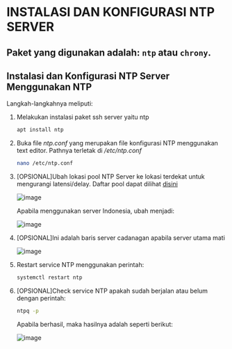 <h1>INSTALASI DAN KONFIGURASI NTP SERVER</h1>

## Paket yang digunakan adalah: `ntp` atau `chrony`.

<h2>Instalasi dan Konfigurasi NTP Server Menggunakan NTP</h2>

Langkah-langkahnya meliputi:
1. Melakukan instalasi paket ssh server yaitu ntp
   ```sh
   apt install ntp
   ```

2. Buka file <i>ntp.conf</i> yang merupakan file konfigurasi NTP menggunakan text editor. Pathnya terletak di _/etc/ntp.conf_
   ```sh
   nano /etc/ntp.conf
   ```

3. [OPSIONAL]Ubah lokasi pool NTP Server ke lokasi terdekat untuk mengurangi latensi/delay. Daftar pool dapat dilihat [disini](https://support.ntp.org/Servers/NTPPoolServers/)<br>

   ![image](https://github.com/rodipisroi/LinuxServer/assets/104636035/0f876066-289a-4355-bea7-2abbe1115c68)

   Apabila menggunakan server Indonesia, ubah menjadi:

   ![image](https://github.com/rodipisroi/LinuxServer/assets/104636035/f0edfd86-44f6-41f6-9641-e479410e6ab1)


4. [OPSIONAL]Ini adalah baris server cadanagan apabila server utama mati<br>
 
   ![image](https://github.com/rodipisroi/LinuxServer/assets/104636035/6cf1baa8-49f6-43d7-afb3-960de9d7d3a4)

5. Restart service NTP menggunakan perintah:

   ```sh
   systemctl restart ntp
   ```
   
6. [OPSIONAL]Check service NTP apakah sudah berjalan atau belum dengan perintah:

   ```sh
   ntpq -p
   ```

   Apabila berhasil, maka hasilnya adalah seperti berikut:

   ![image](https://github.com/rodipisroi/LinuxServer/assets/104636035/1779454c-a51e-4def-bf12-c43781092854)




